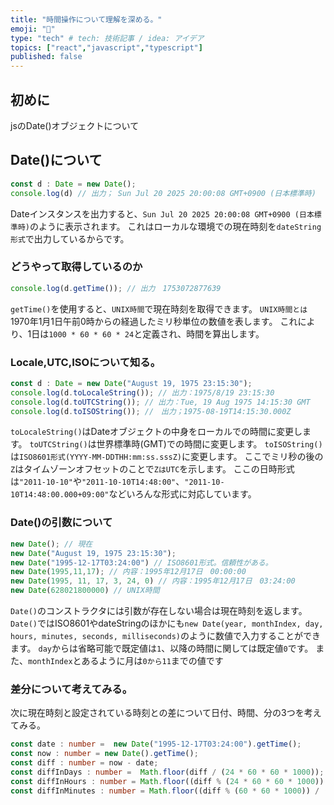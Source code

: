 ```yaml
---
title: "時間操作について理解を深める。"
emoji: "📑"
type: "tech" # tech: 技術記事 / idea: アイデア
topics: ["react","javascript","typescript"]
published: false
---
```

## 初めに
jsのDate()オブジェクトについて
## Date()について
```ts
const d : Date = new Date();
console.log(d) // 出力； Sun Jul 20 2025 20:00:08 GMT+0900 (日本標準時)
```
Dateインスタンスを出力すると、`Sun Jul 20 2025 20:00:08 GMT+0900 (日本標準時)`のように表示されます。
これはローカルな環境での現在時刻を`dateString形式`で出力しているからです。

### どうやって取得しているのか
```ts
console.log(d.getTime()); // 出力　1753072877639
```
`getTime()`を使用すると、`UNIX時間`で現在時刻を取得できます。
`UNIX時間とは`1970年1月1日午前0時からの経過したミリ秒単位の数値を表します。
これにより、1日は`1000 * 60 * 60 * 24`と定義され、時間を算出します。

### Locale,UTC,ISOについて知る。
```ts
const d : Date = new Date("August 19, 1975 23:15:30");
console.log(d.toLocaleString()); // 出力：1975/8/19 23:15:30
console.log(d.toUTCString()); // 出力：Tue, 19 Aug 1975 14:15:30 GMT
console.log(d.toISOString()); //　出力；1975-08-19T14:15:30.000Z
```
`toLocaleString()`はDateオブジェクトの中身をローカルでの時間に変更します。
`toUTCString()`は世界標準時(GMT)での時間に変更します。
`toISOString()`は`ISO8601形式(YYYY-MM-DDTHH:mm:ss.sssZ)`に変更します。
ここでミリ秒の後の`Z`はタイムゾーンオフセットのことで`ZはUTC`を示します。
ここの日時形式は`"2011-10-10"`や`"2011-10-10T14:48:00"`、`"2011-10-10T14:48:00.000+09:00"`などいろんな形式に対応しています。

### Date()の引数について
```ts
new Date(); // 現在
new Date("August 19, 1975 23:15:30");
new Date("1995-12-17T03:24:00") // ISO8601形式。信頼性がある。
new Date(1995,11,17); // 内容：1995年12月17日　00:00:00
new Date(1995, 11, 17, 3, 24, 0) // 内容：1995年12月17日　03:24:00
new Date(628021800000) // UNIX時間
```
`Date()`のコンストラクタには引数が存在しない場合は現在時刻を返します。
`Date()`ではISO8601やdateStringのほかにも`new Date(year, monthIndex, day, hours, minutes, seconds, milliseconds)`のように数値で入力することができます。
`day`からは省略可能で既定値は`1`、以降の時間に関しては既定値`0`です。
また、`monthIndex`とあるように月は`0から11`までの値です

### 差分について考えてみる。
次に現在時刻と設定されている時刻との差について日付、時間、分の3つを考えてみる。
```ts
const date : number =  new Date("1995-12-17T03:24:00").getTime();
const now : number = new Date().getTime();
const diff : number = now - date;
const diffInDays : number =  Math.floor(diff / (24 * 60 * 60 * 1000));
const diffInHours : number = Math.floor((diff % (24 * 60 * 60 * 1000)) / (60 * 60 * 1000));
const diffInMinutes : number = Math.floor((diff % (60 * 60 * 1000)) / (60 * 1000));
```
